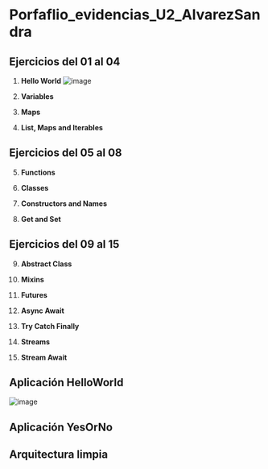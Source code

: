 # Porfaflio_evidencias_U2_AlvarezSandra

## Ejercicios del 01 al 04

1. **Hello World** 
![image](https://github.com/user-attachments/assets/17ffb474-b768-4d64-9172-b442b3d632da)

2. **Variables**

3. **Maps**

4. **List, Maps and Iterables**

## Ejercicios del 05 al 08

5. **Functions**

6. **Classes**

7. **Constructors and Names**

8. **Get and Set**


## Ejercicios del 09 al 15

9. **Abstract Class**

10. **Mixins**

11. **Futures**

12. **Async Await**

13. **Try Catch Finally**

14. **Streams**

15. **Stream Await**


## Aplicación HelloWorld
![image](https://github.com/user-attachments/assets/e3301d44-de46-4b1b-a7e7-6274fe17989f)


## Aplicación YesOrNo

## Arquitectura limpia
